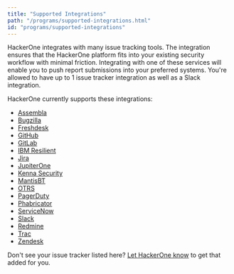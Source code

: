```yaml
---
title: "Supported Integrations"
path: "/programs/supported-integrations.html"
id: "programs/supported-integrations"
---
```

HackerOne integrates with many issue tracking tools. The integration ensures that the HackerOne platform fits into your existing security workflow with minimal friction. Integrating with one of these services will enable you to push report submissions into your preferred systems. You're allowed to have up to 1 issue tracker integration as well as a Slack integration.  

HackerOne currently supports these integrations:
* [Assembla](assembla-integration.html)
* [Bugzilla](bugzilla-integration.html)
* [Freshdesk](freshdesk-integration.html)
* [GitHub](github-integration.html)
* [GitLab](gitlab-integration.html)
* [IBM Resilient](ibm-resilient.html)
* [Jira](jira-integration.html)
* [JupiterOne](https://jupiterone.com/features/integrations/hackerone-integration/)
* [Kenna Security](kenna-security.html)
* [MantisBT](mantisbt-integration.html)
* [OTRS](otrs-integration.html)
* [PagerDuty](pagerduty-integration.html)
* [Phabricator](phabricator-integration.html)
* [ServiceNow](servicenow-integration.html)
* [Slack](slack-integration.html)
* [Redmine](redmine-integration.html)
* [Trac](trac-integration.html)
* [Zendesk](zendesk-integration.html)

Don't see your issue tracker listed here? [Let HackerOne know](https://support.hackerone.com/hc/en-us/requests/new) to get that added for you.
